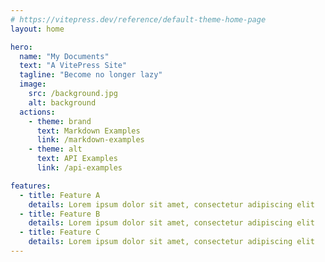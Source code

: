 ```yaml
---
# https://vitepress.dev/reference/default-theme-home-page
layout: home

hero:
  name: "My Documents"
  text: "A VitePress Site"
  tagline: "Become no longer lazy"
  image: 
    src: /background.jpg
    alt: background
  actions:
    - theme: brand
      text: Markdown Examples
      link: /markdown-examples
    - theme: alt
      text: API Examples
      link: /api-examples

features:
  - title: Feature A
    details: Lorem ipsum dolor sit amet, consectetur adipiscing elit
  - title: Feature B
    details: Lorem ipsum dolor sit amet, consectetur adipiscing elit
  - title: Feature C
    details: Lorem ipsum dolor sit amet, consectetur adipiscing elit
---
```


